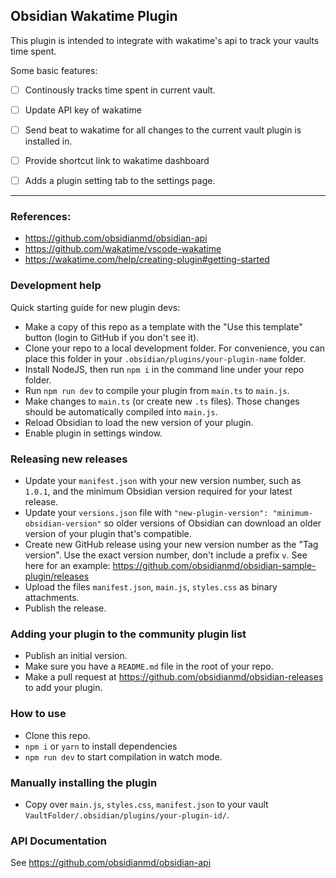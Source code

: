 ## Obsidian Wakatime Plugin

This plugin is intended to integrate with wakatime's api to track your vaults time spent.

Some basic features:
- [ ] Continously tracks time spent in current vault.
- [ ] Update API key of wakatime
- [ ] Send beat to wakatime for all changes to the current vault plugin is installed in.
- [ ] Provide shortcut link to wakatime dashboard
- [ ] Adds a plugin setting tab to the settings page.


---

### References:

- https://github.com/obsidianmd/obsidian-api
- https://github.com/wakatime/vscode-wakatime
- https://wakatime.com/help/creating-plugin#getting-started

### Development help

Quick starting guide for new plugin devs:

- Make a copy of this repo as a template with the "Use this template" button (login to GitHub if you don't see it).
- Clone your repo to a local development folder. For convenience, you can place this folder in your `.obsidian/plugins/your-plugin-name` folder.
- Install NodeJS, then run `npm i` in the command line under your repo folder.
- Run `npm run dev` to compile your plugin from `main.ts` to `main.js`.
- Make changes to `main.ts` (or create new `.ts` files). Those changes should be automatically compiled into `main.js`.
- Reload Obsidian to load the new version of your plugin.
- Enable plugin in settings window.

### Releasing new releases

- Update your `manifest.json` with your new version number, such as `1.0.1`, and the minimum Obsidian version required for your latest release.
- Update your `versions.json` file with `"new-plugin-version": "minimum-obsidian-version"` so older versions of Obsidian can download an older version of your plugin that's compatible.
- Create new GitHub release using your new version number as the "Tag version". Use the exact version number, don't include a prefix `v`. See here for an example: https://github.com/obsidianmd/obsidian-sample-plugin/releases
- Upload the files `manifest.json`, `main.js`, `styles.css` as binary attachments.
- Publish the release.

### Adding your plugin to the community plugin list

- Publish an initial version.
- Make sure you have a `README.md` file in the root of your repo.
- Make a pull request at https://github.com/obsidianmd/obsidian-releases to add your plugin.

### How to use

- Clone this repo.
- `npm i` or `yarn` to install dependencies
- `npm run dev` to start compilation in watch mode.

### Manually installing the plugin

- Copy over `main.js`, `styles.css`, `manifest.json` to your vault `VaultFolder/.obsidian/plugins/your-plugin-id/`.

### API Documentation

See https://github.com/obsidianmd/obsidian-api
